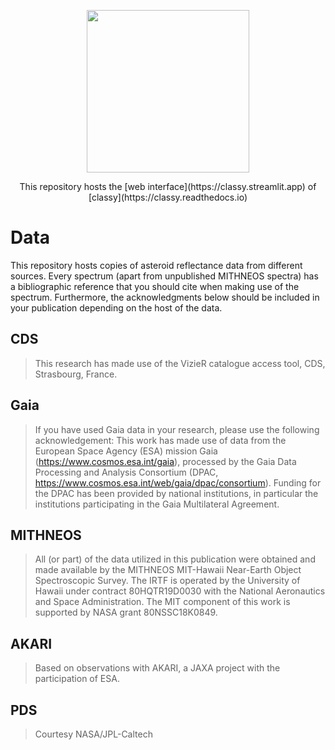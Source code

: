 <p align="center">
  <img width="260" src="https://raw.githubusercontent.com/maxmahlke/classy/master/docs/_static/logo_classy.png">
</p>

<p align="center">
  This repository hosts the [web interface](https://classy.streamlit.app) of [classy](https://classy.readthedocs.io)
</p>


# Data

This repository hosts copies of asteroid reflectance data from different
sources. Every spectrum (apart from unpublished MITHNEOS spectra) has a
bibliographic reference that you should cite when making use of the
spectrum. Furthermore, the acknowledgments below should be included in your
publication depending on the host of the data.

## CDS

> This research has made use of the VizieR catalogue access tool, CDS, Strasbourg, France.

## Gaia

> If you have used Gaia data in your research, please use the following
> acknowledgement: This work has made use of data from the European Space
> Agency (ESA) mission Gaia (https://www.cosmos.esa.int/gaia), processed by the
> Gaia Data Processing and Analysis Consortium (DPAC,
> https://www.cosmos.esa.int/web/gaia/dpac/consortium). Funding for the DPAC
> has been provided by national institutions, in particular the institutions
> participating in the Gaia Multilateral Agreement.

## MITHNEOS

> All (or part) of the data utilized in this publication were obtained and made
> available by the MITHNEOS MIT-Hawaii Near-Earth Object Spectroscopic Survey.
> The IRTF is operated by the University of Hawaii under contract 80HQTR19D0030
> with the National Aeronautics and Space Administration. The MIT component of
> this work is supported by NASA grant 80NSSC18K0849.

## AKARI

> Based on observations with AKARI, a JAXA project with the participation of ESA.

## PDS

> Courtesy NASA/JPL-Caltech
